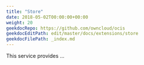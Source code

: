 ```yaml
---
title: "Store"
date: 2018-05-02T00:00:00+00:00
weight: 20
geekdocRepo: https://github.com/owncloud/ocis
geekdocEditPath: edit/master/docs/extensions/store
geekdocFilePath: _index.md
---
```


This service provides ...

